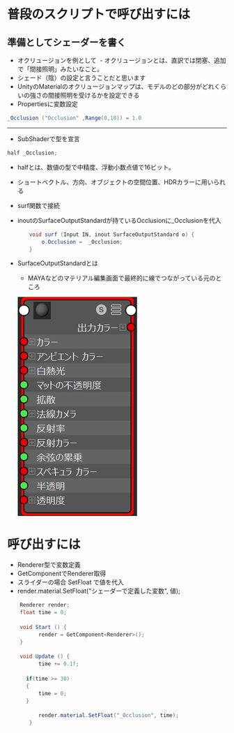 # 普段のスクリプトで呼び出すには

## 準備としてシェーダーを書く
 - オクリュージョンを例として
  - オクリュージョンとは、直訳では閉塞、追加で「間接照明」みたいなこと。
  - シェード（陰）の設定と言うことだと思います
  - UnityのMaterialのオクリュージョンマップは、モデルのどの部分がどれくらいの強さの間接照明を受けるかを設定できる
  
 - Propertiesに変数設定
 ```cs
 _Occlusion ("Occlusion" ,Range(0,10)) = 1.0
 ```
 ---

 - SubShaderで型を宣言

  ```cs
  half _Occlusion;
  ```

  - halfとは、数値の型で中精度、浮動小数点値で16ビット。
  - ショートベクトル、方向、オブジェクトの空間位置、HDRカラーに用いられる

 - surf関数で接続

  - inoutのSurfaceOutputStandardが持ているOcclusionに_Occlusionを代入
 ```cs
 		void surf (Input IN, inout SurfaceOutputStandard o) {
			o.Occlusion =  _Occlusion;
		}
 ```

 - SurfaceOutputStandardとは
   - MAYAなどのマテリアル編集画面で最終的に線でつながっている元のところ

   ![](Image/MAYA_Material.jpg)


# 呼び出すには

 - Renderer型で変数定義
 - GetComponentでRenderer取得
 - スライダーの場合 SetFloat で値を代入
 - render.material.SetFloat("シェーダーで定義した変数", 値);


```cs
    Renderer render;
    float time = 0;

    void Start () {
          render = GetComponent<Renderer>();
	}

    void Update () {
          time += 0.1f;

  	  if(time >= 30)
  	  {
	      time = 0;
	  }

          render.material.SetFloat("_Occlusion", time);
       }
```
